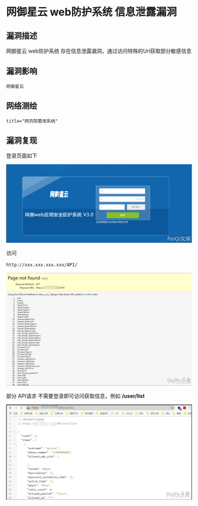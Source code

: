 # 网御星云 web防护系统 信息泄露漏洞

## 漏洞描述

网御星云 web防护系统 存在信息泄露漏洞，通过访问特殊的Url获取部分敏感信息

## 漏洞影响

```
网御星云
```

## 网络测绘

```
title="网页防篡改系统"
```

## 漏洞复现

登录页面如下



![image-20220209200743358](images/202202092007654.png)



访问



```plain
http://xxx.xxx.xxx.xxx/API/
```



![image-20220209200809080](images/202202092008160.png)

部分 API请求 不需要登录即可访问获取信息，例如 **/user/list**



![image-20220209200829973](images/202202092008053.png)